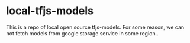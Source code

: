 # local-tfjs-models
This is a repo of local open source tfjs-models. For some reason, we can not fetch models from google storage service in some region..
